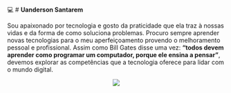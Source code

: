 :computer: # **Uanderson Santarem**

Sou apaixonado por tecnologia e gosto da praticidade que ela traz à nossas vidas
e da forma de como soluciona problemas. Procuro sempre aprender novas
tecnologias para o meu aperfeiçoamento provendo o melhoramento pessoal e
profissional. Assim como Bill Gates disse uma vez: **“todos devem aprender como
programar um computador, porque ele ensina a pensar”**, devemos explorar as
competências que a tecnologia oferece para lidar com o mundo digital.

<p align="center">
  <a href="https://www.linkedin.com/in/uanderson-nascimento-santarem-4b1556171/"><img src="https://img.shields.io/badge/-LinkedIn-0077B5?style=flat&logo=Linkedin&logoColor=white"/></a>
